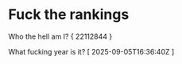 # Fuck the rankings

Who the hell am I?
{ 22112844 }

What fucking year is it?
[ 2025-09-05T16:36:40Z ]
